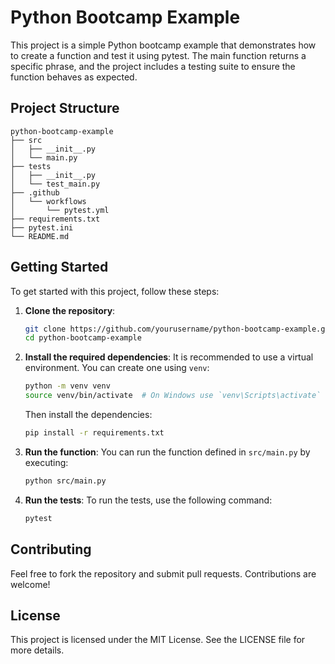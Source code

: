 # Python Bootcamp Example

This project is a simple Python bootcamp example that demonstrates how to create a function and test it using pytest. The main function returns a specific phrase, and the project includes a testing suite to ensure the function behaves as expected.

## Project Structure

```
python-bootcamp-example
├── src
│   ├── __init__.py
│   └── main.py
├── tests
│   ├── __init__.py
│   └── test_main.py
├── .github
│   └── workflows
│       └── pytest.yml
├── requirements.txt
├── pytest.ini
└── README.md
```

## Getting Started

To get started with this project, follow these steps:

1. **Clone the repository**:
   ```bash
   git clone https://github.com/yourusername/python-bootcamp-example.git
   cd python-bootcamp-example
   ```

2. **Install the required dependencies**:
   It is recommended to use a virtual environment. You can create one using `venv`:
   ```bash
   python -m venv venv
   source venv/bin/activate  # On Windows use `venv\Scripts\activate`
   ```
   Then install the dependencies:
   ```bash
   pip install -r requirements.txt
   ```

3. **Run the function**:
   You can run the function defined in `src/main.py` by executing:
   ```bash
   python src/main.py
   ```

4. **Run the tests**:
   To run the tests, use the following command:
   ```bash
   pytest
   ```

## Contributing

Feel free to fork the repository and submit pull requests. Contributions are welcome!

## License

This project is licensed under the MIT License. See the LICENSE file for more details.